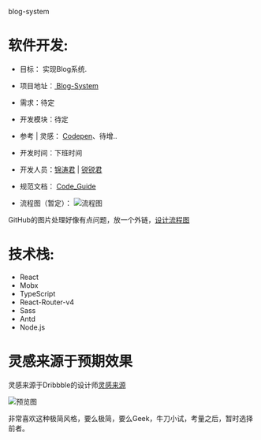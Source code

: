 blog-system
# 软件开发:
- 目标： 实现Blog系统.

- 项目地址：[ Blog-System ](https://github.com/SpontaLeo/blog-system/tree/master)

- 需求：待定

- 开发模块：待定

- 参考 | 灵感： [Codepen](https://codepen.io/)、待增..

- 开发时间：下班时间

- 开发人员：[锦涛君](https://github.com/SpontaLeo) | [锐锐君](https://github.com/HuangHongRui)

- 规范文档： [Code_Guide](https://github.com/SpontaLeo/Code-Guide)

- 流程图（暂定）：
![流程图](http://otdmajhxs.bkt.clouddn.com/Blog_System.png)

GitHub的图片处理好像有点问题，放一个外链，[设计流程图](http://otdmajhxs.bkt.clouddn.com/Blog_System.png)

# 技术栈:
- React
- Mobx
- TypeScript
- React-Router-v4
- Sass
- Antd
- Node.js

# 灵感来源于预期效果

灵感来源于Dribbble的设计师[灵感来源](https://dribbble.com/shots/2274792-Blog-Category-Selection)

![预览图](http://otdmajhxs.bkt.clouddn.com/blog_system.gif)

非常喜欢这种极简风格，要么极简，要么Geek，牛刀小试，考量之后，暂时选择前者。
